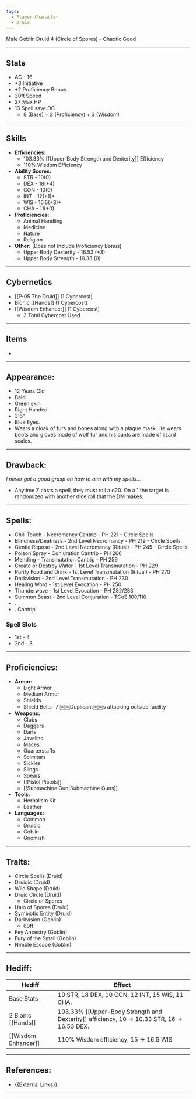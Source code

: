 ```yaml
---
tags:
  - Player-Character
  - Druid
---
```

Male Goblin Druid 4 (Circle of Spores) - Chaotic Good
********
## Stats
- AC - 16
- +3 Initiative
- +2 Proficiency Bonus
- 30ft Speed
- 27 Max HP
- 13 Spell save DC
	- 8 (Base) + 2 (Proficiency) + 3 (Wisdom)
********
## Skills
- **Efficiencies:**
	- 103.33% [[Upper-Body Strength and Dexterity]] Efficiency
	- 110% Wisdom Efficiency
- **Ability Scores:**
	- STR - 10(0)
	- DEX - 18(+4)
	- CON - 10(0)
	- INT - 12(+1)*
	- WIS - 16.5(+3)*
	- CHA - 11(+0)
- **Proficiencies:**
	- Animal Handling
	- Medicine
	- Nature
	- Religion
- **Other:** (Does not Include Proficiency Bonus)
	- Upper Body Dexterity - 16.53 (+3)
	- Upper Body Strength - 10.33 (0)

********
## Cybernetics
- [[P-05 The Druid]] (1 Cybercost)
- Bionic [[Hands]] (1 Cybercost)
- [[Wisdom Enhancer]] (1 Cybercost)
	- 3 Total Cybercost Used
********
## Items
- 
********
## Appearance:
- 12 Years Old
- Bald
- Green skin
- Right Handed
- 3'6"
- Blue Eyes.
- Wears a cloak of furs and bones along with a plague mask. He wears boots and gloves made of wolf fur and his pants are made of lizard scales.
********
## Drawback:
*I never got a good grasp on how to aim with my spells...*

- Anytime Z casts a spell, they must roll a d20. On a 1 the target is randomized with another dice roll that the DM makes.
********
## Spells:
- Chill Touch - Necromancy Cantrip - PH 221 - Circle Spells
- Blindness/Deafness - 2nd Level Necromancy - PH 219 - Circle Spells
- Gentle Repose - 2nd Level Necromancy (Ritual) - PH 245 - Circle Spells
- Poison Spray - Conjuration Cantrip - PH 266
- Mending - Transmutation Cantrip - PH 259 
- Create or Destroy Water - 1st Level Transmutation - PH 229
- Purify Food and Drink - 1st Level Transmutation (Ritual) - PH 270
- Darkvision - 2nd Level Transmutation - PH 230
- Healing Word - 1st Level Evocation - PH 250
- Thunderwave - 1st Level Evocation - PH 282/283
- Summon Beast - 2nd Level Conjuration - TCoE 109/110
- .
- . Cantrip
### Spell Slots
- 1st - 4 
- 2nd - 3
********
## Proficiencies:
- **Armor:**
	- Light Armor
	- Medium Armor
	- Shields
	- Shield Belts- 7 ￼￼Duplicant￼￼s attacking outside facility
- **Weapons:**
	- Clubs
	- Daggers
	- Darts
	- Javelins
	- Maces
	- Quarterstaffs
	- Scimitars
	- Sickles
	- Slings
	- Spears
	- [[Pistol|Pistols]]
	- [[Submachine Gun|Submachine Guns]]
- **Tools:**
	- Herbalism Kit
	- Leather
- **Languages:**
	- Common
	- Druidic
	- Goblin
	- Gnomish
********
## Traits:
- Circle Spells (Druid)
- Druidic (Druid)
- Wild Shape (Druid)
- Druid Circle (Druid)
	- Circle of Spores
- Halo of Spores (Druid)
- Symbiotic Entity (Druid)
- Darkvision (Goblin)
	- 60ft
- Fey Ancestry (Goblin)
- Fury of the Small (Goblin)
- Nimble Escape (Goblin)
********
## Hediff:

| Hediff              | Effect                                                                                      |
| ------------------- | ------------------------------------------------------------------------------------------- |
| Base Stats          | 10 STR, 18 DEX, 10 CON, 12 INT, 15 WIS, 11 CHA.                                             |
| 2 Bionic [[Hands]]  | 103.33% [[Upper-Body Strength and Dexterity]] efficiency, 10 -> 10.33 STR, 16 -> 16.53 DEX. |
| [[Wisdom Enhancer]] | 110% Wisdom efficiency, 15 -> 16.5 WIS                                                      |

********
## References:
- {{External Links}}
********
